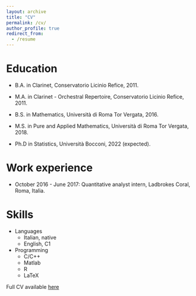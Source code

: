 ```yaml
---
layout: archive
title: "CV"
permalink: /cv/
author_profile: true
redirect_from:
  - /resume
---
```


Education
======
* B.A. in Clarinet, Conservatorio Licinio Refice, 2011.
* M.A. in Clarinet - Orchestral Repertoire, Conservatorio Licinio Refice, 2011. 

* B.S. in Mathematics, Università di Roma Tor Vergata, 2016.
* M.S. in Pure and Applied Mathematics, Università di Roma Tor Vergata, 2018.
* Ph.D in Statistics, Università Bocconi, 2022 (expected).

Work experience
======
* October 2016 - June 2017:
Quantitative analyst intern, Ladbrokes Coral, Roma, Italia.

Skills
======
* Languages
  * Italian, native
  * English, C1 
* Programming
  * C/C++
  * Matlab
  * R
  * LaTeX
  
Full CV available [here](/files/CV_Bocconi.pdf)
